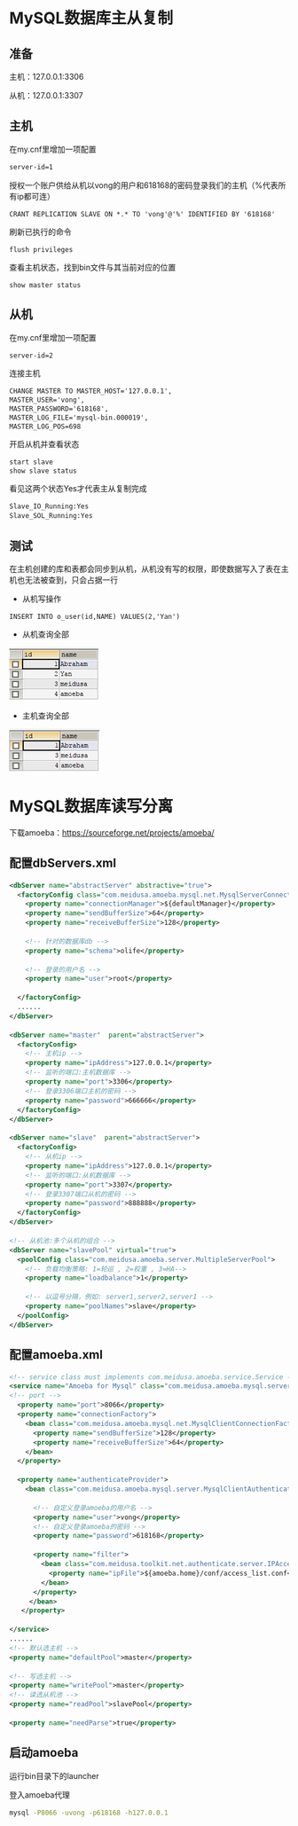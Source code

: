 # MySQL数据库主从复制

## 准备

主机：127.0.0.1:3306

从机：127.0.0.1:3307

## 主机

在my.cnf里增加一项配置

``` xml
server-id=1
```

授权一个账户供给从机以vong的用户和618168的密码登录我们的主机（%代表所有ip都可连）

``` mysql
CRANT REPLICATION SLAVE ON *.* TO 'vong'@'%' IDENTIFIED BY '618168'
```

刷新已执行的命令

``` mysql
flush privileges
```

查看主机状态，找到bin文件与其当前对应的位置

``` mysql
show master status
```

## 从机

在my.cnf里增加一项配置

``` xml
server-id=2
```

连接主机

``` mysql
CHANGE MASTER TO MASTER_HOST='127.0.0.1', 
MASTER_USER='vong', 
MASTER_PASSWORD='618168', 
MASTER_LOG_FILE='mysql-bin.000019',
MASTER_LOG_POS=698
```

开启从机并查看状态

``` mysql
start slave
show slave status
```

看见这两个状态Yes才代表主从复制完成

``` bash
Slave_IO_Running:Yes
Slave_SOL_Running:Yes
```

## 测试

在主机创建的库和表都会同步到从机，从机没有写的权限，即使数据写入了表在主机也无法被查到，只会占据一行

- 从机写操作

``` mysql
INSERT INTO o_user(id,NAME) VALUES(2,'Yan')
```
- 从机查询全部

![Screenshot](docs/situation1.png)

- 主机查询全部

![Screenshot](docs/situation2.png)

# MySQL数据库读写分离

下载amoeba：https://sourceforge.net/projects/amoeba/

## 配置dbServers.xml

``` xml
<dbServer name="abstractServer" abstractive="true">
  <factoryConfig class="com.meidusa.amoeba.mysql.net.MysqlServerConnectionFactory">
    <property name="connectionManager">${defaultManager}</property>
    <property name="sendBufferSize">64</property>
    <property name="receiveBufferSize">128</property>

    <!-- 针对的数据库db -->
    <property name="schema">olife</property>

    <!-- 登录的用户名 -->
    <property name="user">root</property>

  </factoryConfig>
  ......
</dbServer>  

<dbServer name="master"  parent="abstractServer">
  <factoryConfig>
    <!-- 主机ip -->
    <property name="ipAddress">127.0.0.1</property>
    <!-- 监听的端口:主机数据库 -->
    <property name="port">3306</property>
    <!-- 登录3306端口主机的密码 -->
    <property name="password">666666</property>
  </factoryConfig>
</dbServer>

<dbServer name="slave"  parent="abstractServer">
  <factoryConfig>
    <!-- 从机ip -->
    <property name="ipAddress">127.0.0.1</property>
    <!-- 监听的端口:从机数据库 -->
    <property name="port">3307</property>
    <!-- 登录3307端口从机的密码 -->
    <property name="password">888888</property>
  </factoryConfig>
</dbServer>

<!-- 从机池:多个从机的组合 -->
<dbServer name="slavePool" virtual="true">
  <poolConfig class="com.meidusa.amoeba.server.MultipleServerPool">
    <!-- 负载均衡策略: 1=轮巡 , 2=权重 , 3=HA-->
    <property name="loadbalance">1</property>

    <!-- 以逗号分隔，例如: server1,server2,server1 -->
    <property name="poolNames">slave</property>
  </poolConfig>
</dbServer>

```

## 配置amoeba.xml

``` xml
<!-- service class must implements com.meidusa.amoeba.service.Service -->
<service name="Amoeba for Mysql" class="com.meidusa.amoeba.mysql.server.MySQLService">
<!-- port -->
  <property name="port">8066</property> 
  <property name="connectionFactory">
    <bean class="com.meidusa.amoeba.mysql.net.MysqlClientConnectionFactory">
      <property name="sendBufferSize">128</property>
      <property name="receiveBufferSize">64</property>
    </bean>
  </property>

  <property name="authenticateProvider">
    <bean class="com.meidusa.amoeba.mysql.server.MysqlClientAuthenticator">
      
      <!-- 自定义登录amoeba的用户名 -->
      <property name="user">vong</property>
      <!-- 自定义登录amoeba的密码 -->
      <property name="password">618168</property>

      <property name="filter">
        <bean class="com.meidusa.toolkit.net.authenticate.server.IPAccessController">
          <property name="ipFile">${amoeba.home}/conf/access_list.conf</property>
        </bean>
      </property>
     </bean>
   </property>

</service>
......
<!-- 默认选主机 -->
<property name="defaultPool">master</property>

<!-- 写选主机 -->
<property name="writePool">master</property>
<!-- 读选从机池 -->
<property name="readPool">slavePool</property>

<property name="needParse">true</property>
```

## 启动amoeba

运行bin目录下的launcher

登入amoeba代理

``` bash
mysql -P8066 -uvong -p618168 -h127.0.0.1
```




